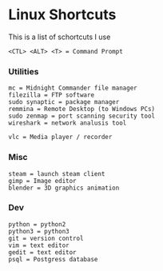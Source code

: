 # Linux Shortcuts

This is a list of schortcuts I use

    <CTL> <ALT> <T> = Command Prompt

### Utilities
    mc = Midnight Commander file manager
    filezilla = FTP software
    sudo synaptic = package manager
    remmina = Remote Desktop (to Windows PCs)
    sudo zenmap = port scanning security tool
    wireshark = network analusis tool

    vlc = Media player / recorder


### Misc

    steam = launch steam client
    gimp = Image editor
    blender = 3D graphics animation


### Dev
    python = python2
    python3 = python3
    git = version control
    vim = text editor
    gedit = text editor
    psql = Postgress database

